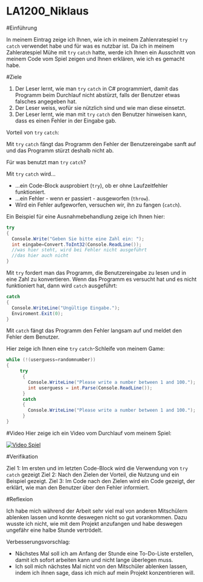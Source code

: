 # LA1200_Niklaus

#Einführung

In meinem Eintrag zeige ich Ihnen, wie ich in meinem Zahlenratespiel `try` `catch` verwendet habe und für was es nutzbar ist. 
Da ich in meinem Zahleratespiel Mühe mit `try` `catch` hatte, werde ich Ihnen ein Ausschnitt von meinem Code vom Spiel zeigen und Ihnen erklären, wie ich es gemacht habe.

 #Ziele
   1. Der Leser lernt, wie man `try` `catch` in C# programmiert, damit das Programm beim Durchlauf nicht abstürzt, falls der Benutzer etwas falsches angegeben hat.
   2. Der Leser weiss, wofür sie nützlich sind und wie man diese einsetzt.
   3. Der Leser lernt, wie man mit `try` `catch` den Benutzer hinweisen kann, dass es einen Fehler in der Eingabe gab.


Vorteil von `try` `catch`:

Mit `try` `catch` fängt das Programm den Fehler der Benutzereingabe sanft auf und das Programm stürzt deshalb nicht ab. 



Für was benutzt man `try` `catch`?

Mit `try` `catch` wird...
  - ...ein Code-Block ausprobiert (`try`), ob er ohne Laufzeitfehler funktioniert.
  - ...ein Fehler - wenn er passiert - ausgeworfen (`throw`).
  - Wird ein Fehler aufgeworfen, versuchen wir, ihn zu fangen (`catch`).


Ein Beispiel für eine Ausnahmebehandlung zeige ich Ihnen hier:
```csharp
try
{
  Console.Write("Geben Sie bitte eine Zahl ein: ");
  int eingabe=Convert.ToInt32(Console.ReadLine());
  //was hier steht, wird bei Fehler nicht ausgeführt
  //das hier auch nicht
}
```
Mit `try` fordert man das Programm, die Benutzereingabe zu lesen und in eine Zahl zu konvertieren. Wenn das Programm es versucht hat und es nicht funktioniert hat, dann wird `catch` ausgeführt:

```csharp
catch
{
  Console.WriteLine("Ungültige Eingabe.");
  Enviroment.Exit(0);
}
```
Mit `catch` fängt das Programm den Fehler langsam auf und meldet den Fehler dem Benutzer.



Hier zeige ich Ihnen eine `try` `catch`-Schleife von meinem Game:
```csharp
while (!(userguess=randomnumber))
{
     try
      {
        Console.WriteLine("Please write a number between 1 and 100.");
        int userguess = int.Parse(Console.ReadLine());
      }
      catch
      {
        Console.WriteLine("Please write a number between 1 and 100.");
      }
}
```
#Video
Hier zeige ich ein Video vom Durchlauf vom meinem Spiel:

<a href="https://user-images.githubusercontent.com/89132005/134320801-af8f77b1-580b-458b-b3e4-a847762143d3.mp4" title="Video Spiel"><img src="{image-url}" alt="Video Spiel" /></a>


#Verifikation

Ziel 1: Im ersten und im letzten Code-Block wird die Verwendung von `try` `catch` gezeigt
Ziel 2: Nach den Zielen der Vorteil, die Nutzung und ein Beispiel gezeigt.
Ziel 3: Im Code nach den Zielen wird ein Code gezeigt, der erklärt, wie man den Benutzer über den Fehler informiert.



#Reflexion

Ich habe mich während der Arbeit sehr viel mal von anderen Mitschülern ablenken lassen und konnte deswegen nicht so gut vorankommen. 
Dazu wusste ich nicht, wie mit dem Projekt anzufangen und habe deswegen ungefähr eine halbe Stunde vertrödelt.

Verbesserungsvorschlag:
- Nächstes Mal soll ich am Anfang der Stunde eine To-Do-Liste erstellen, damit ich sofort arbeiten kann und nicht lange überlegen muss.
- Ich soll mich nächstes Mal nicht von den Mitschüler ablenken lassen, indem ich ihnen sage, dass ich mich auf mein Projekt konzentrieren will.
